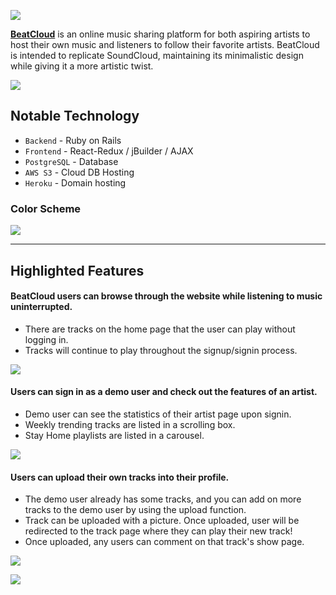    ![](https://i.imgur.com/0C6NlVu.jpg)

 [**BeatCloud**](https://www.google.com) is an online music sharing platform for 
 both aspiring artists to host their own music and listeners to follow their favorite artists. 
 BeatCloud is intended to replicate SoundCloud, maintaining its minimalistic design while giving it a more artistic twist.
 
 ![](https://media.giphy.com/media/UpKAaktjDG2q7dFWTb/giphy.gif)
 
 ## Notable Technology
 - `Backend` - Ruby on Rails 
 - `Frontend` - React-Redux / jBuilder / AJAX
 - `PostgreSQL` - Database
 - `AWS S3` - Cloud DB Hosting
 - `Heroku` - Domain hosting
 
 ### Color Scheme
 
 ![](https://i.imgur.com/XOchdsP.png)

---------------------------------------------
## Highlighted Features

#### BeatCloud users can browse through the website while listening to music uninterrupted.
- There are tracks on the home page that the user can play without logging in.
- Tracks will continue to play throughout the signup/signin process.

![](https://media.giphy.com/media/IhmzCfOowezeg5Twlw/giphy.gif)

#### Users can sign in as a demo user and check out the features of an artist.
- Demo user can see the statistics of their artist page upon signin.
- Weekly trending tracks are listed in a scrolling box.
- Stay Home playlists are listed in a carousel.

![](https://media.giphy.com/media/hT0lyAEP7oUqAdjgEd/giphy.gif)

#### Users can upload their own tracks into their profile.
- The demo user already has some tracks, and you can add on more tracks to the demo user by using the upload function.
- Track can be uploaded with a picture. Once uploaded, user will be redirected to the track page where they can play their new track!
- Once uploaded, any users can comment on that track's show page.

![](https://media.giphy.com/media/Kf07lXBqPlJYCr49FP/giphy.gif)

![](https://media.giphy.com/media/JPyZ2qVCqRqXxyUoZ8/giphy.gif)
